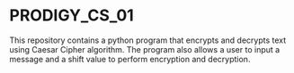 # PRODIGY_CS_01
This repository contains a python program that encrypts and decrypts text using Caesar Cipher algorithm. The program also allows a user to input a message and a shift value to perform encryption and decryption. 
